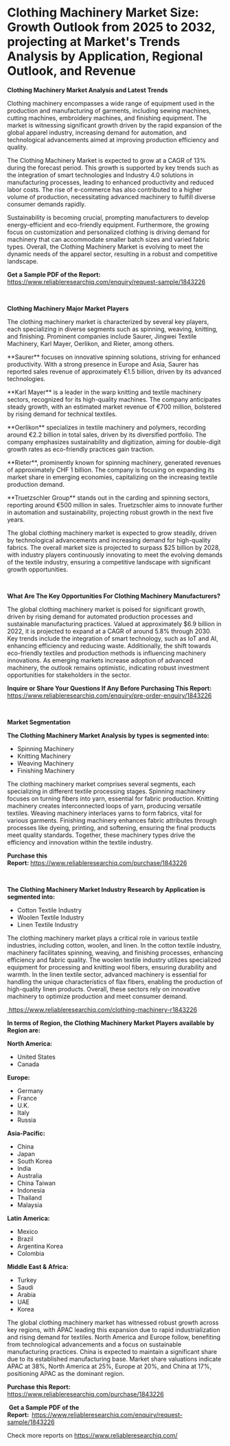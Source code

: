 <p><h1>Clothing Machinery Market Size: Growth Outlook from 2025 to 2032, projecting at Market's Trends Analysis by Application, Regional Outlook, and Revenue</h1></p><p><strong>Clothing Machinery Market Analysis and Latest Trends</strong></p>
<p><p>Clothing machinery encompasses a wide range of equipment used in the production and manufacturing of garments, including sewing machines, cutting machines, embroidery machines, and finishing equipment. The market is witnessing significant growth driven by the rapid expansion of the global apparel industry, increasing demand for automation, and technological advancements aimed at improving production efficiency and quality.</p><p>The Clothing Machinery Market is expected to grow at a CAGR of 13% during the forecast period. This growth is supported by key trends such as the integration of smart technologies and Industry 4.0 solutions in manufacturing processes, leading to enhanced productivity and reduced labor costs. The rise of e-commerce has also contributed to a higher volume of production, necessitating advanced machinery to fulfill diverse consumer demands rapidly.</p><p>Sustainability is becoming crucial, prompting manufacturers to develop energy-efficient and eco-friendly equipment. Furthermore, the growing focus on customization and personalized clothing is driving demand for machinery that can accommodate smaller batch sizes and varied fabric types. Overall, the Clothing Machinery Market is evolving to meet the dynamic needs of the apparel sector, resulting in a robust and competitive landscape.</p></p>
<p><strong>Get a Sample PDF of the Report:&nbsp;</strong> <a href="https://www.reliableresearchiq.com/enquiry/request-sample/1843226?utm_campaign=2792&utm_medium=2&utm_source=Github&utm_content=ia&utm_term=28022025&utm_id=clothing-machinery">https://www.reliableresearchiq.com/enquiry/request-sample/1843226</a></p>
<p>&nbsp;</p>
<p><strong>Clothing Machinery Major Market Players</strong></p>
<p><p>The clothing machinery market is characterized by several key players, each specializing in diverse segments such as spinning, weaving, knitting, and finishing. Prominent companies include Saurer, Jingwei Textile Machinery, Karl Mayer, Oerlikon, and Rieter, among others.</p><p>**Saurer** focuses on innovative spinning solutions, striving for enhanced productivity. With a strong presence in Europe and Asia, Saurer has reported sales revenue of approximately €1.5 billion, driven by its advanced technologies.</p><p>**Karl Mayer** is a leader in the warp knitting and textile machinery sectors, recognized for its high-quality machines. The company anticipates steady growth, with an estimated market revenue of €700 million, bolstered by rising demand for technical textiles.</p><p>**Oerlikon** specializes in textile machinery and polymers, recording around €2.2 billion in total sales, driven by its diversified portfolio. The company emphasizes sustainability and digitization, aiming for double-digit growth rates as eco-friendly practices gain traction.</p><p>**Rieter**, prominently known for spinning machinery, generated revenues of approximately CHF 1 billion. The company is focusing on expanding its market share in emerging economies, capitalizing on the increasing textile production demand.</p><p>**Truetzschler Group** stands out in the carding and spinning sectors, reporting around €500 million in sales. Truetzschler aims to innovate further in automation and sustainability, projecting robust growth in the next five years.</p><p>The global clothing machinery market is expected to grow steadily, driven by technological advancements and increasing demand for high-quality fabrics. The overall market size is projected to surpass $25 billion by 2028, with industry players continuously innovating to meet the evolving demands of the textile industry, ensuring a competitive landscape with significant growth opportunities.</p></p>
<p>&nbsp;</p>
<p><strong>What Are The Key Opportunities For Clothing Machinery Manufacturers?</strong></p>
<p><p>The global clothing machinery market is poised for significant growth, driven by rising demand for automated production processes and sustainable manufacturing practices. Valued at approximately $6.9 billion in 2022, it is projected to expand at a CAGR of around 5.8% through 2030. Key trends include the integration of smart technology, such as IoT and AI, enhancing efficiency and reducing waste. Additionally, the shift towards eco-friendly textiles and production methods is influencing machinery innovations. As emerging markets increase adoption of advanced machinery, the outlook remains optimistic, indicating robust investment opportunities for stakeholders in the sector.</p></p>
<p><strong>Inquire or Share Your Questions If Any Before Purchasing This Report:</strong> <a href="https://www.reliableresearchiq.com/enquiry/pre-order-enquiry/1843226?utm_campaign=2792&utm_medium=2&utm_source=Github&utm_content=ia&utm_term=28022025&utm_id=clothing-machinery">https://www.reliableresearchiq.com/enquiry/pre-order-enquiry/1843226</a></p>
<p>&nbsp;</p>
<p><strong>Market Segmentation</strong></p>
<p><strong>The Clothing Machinery Market Analysis by types is segmented into:</strong></p>
<p><ul><li>Spinning Machinery</li><li>Knitting Machinery</li><li>Weaving Machinery</li><li>Finishing Machinery</li></ul></p>
<p><p>The clothing machinery market comprises several segments, each specializing in different textile processing stages. Spinning machinery focuses on turning fibers into yarn, essential for fabric production. Knitting machinery creates interconnected loops of yarn, producing versatile textiles. Weaving machinery interlaces yarns to form fabrics, vital for various garments. Finishing machinery enhances fabric attributes through processes like dyeing, printing, and softening, ensuring the final products meet quality standards. Together, these machinery types drive the efficiency and innovation within the textile industry.</p></p>
<p><strong>Purchase this Report:&nbsp;</strong><a href="https://www.reliableresearchiq.com/purchase/1843226?utm_campaign=2792&utm_medium=2&utm_source=Github&utm_content=ia&utm_term=28022025&utm_id=clothing-machinery">https://www.reliableresearchiq.com/purchase/1843226</a></p>
<p>&nbsp;</p>
<p><strong>The Clothing Machinery Market Industry Research by Application is segmented into:</strong></p>
<p><ul><li>Cotton Textile Industry</li><li>Woolen Textile Industry</li><li>Linen Textile Industry</li></ul></p>
<p><p>The clothing machinery market plays a critical role in various textile industries, including cotton, woolen, and linen. In the cotton textile industry, machinery facilitates spinning, weaving, and finishing processes, enhancing efficiency and fabric quality. The woolen textile industry utilizes specialized equipment for processing and knitting wool fibers, ensuring durability and warmth. In the linen textile sector, advanced machinery is essential for handling the unique characteristics of flax fibers, enabling the production of high-quality linen products. Overall, these sectors rely on innovative machinery to optimize production and meet consumer demand.</p></p>
<p><a href="https://www.reliableresearchiq.com/clothing-machinery-r1843226?utm_campaign=2792&utm_medium=2&utm_source=Github&utm_content=ia&utm_term=28022025&utm_id=clothing-machinery">&nbsp;https://www.reliableresearchiq.com/clothing-machinery-r1843226</a></p>
<p><strong>In terms of Region, the Clothing Machinery Market Players available by Region are:</strong></p>
<p>
    <p> <strong> North America: </strong>
        <ul>
            <li>United States</li>
            <li>Canada</li>
        </ul>
        </p> 
    <p> <strong> Europe: </strong>
        <ul>
            <li>Germany</li>
            <li>France</li>
            <li>U.K.</li>
            <li>Italy</li>
            <li>Russia</li>
        </ul>
        </p> 
    <p> <strong> Asia-Pacific: </strong>
        <ul>
            <li>China</li>
            <li>Japan</li>
            <li>South Korea</li>
            <li>India</li>
            <li>Australia</li>
            <li>China Taiwan</li>
            <li>Indonesia</li>
            <li>Thailand</li>
            <li>Malaysia</li>
        </ul>
        </p> 
    <p> <strong> Latin America: </strong>
        <ul>
            <li>Mexico</li>
            <li>Brazil</li>
            <li>Argentina Korea</li>
            <li>Colombia</li>
        </ul>
        </p> 
    <p> <strong> Middle East & Africa: </strong>
        <ul>
            <li>Turkey</li>
            <li>Saudi</li>
            <li>Arabia</li>
            <li>UAE</li>
            <li>Korea</li>
        </ul>
    </p>
    </p>
<p><p>The global clothing machinery market has witnessed robust growth across key regions, with APAC leading this expansion due to rapid industrialization and rising demand for textiles. North America and Europe follow, benefiting from technological advancements and a focus on sustainable manufacturing practices. China is expected to maintain a significant share due to its established manufacturing base. Market share valuations indicate APAC at 38%, North America at 25%, Europe at 20%, and China at 17%, positioning APAC as the dominant region.</p></p>
<p><strong>Purchase this Report: </strong><a href="https://www.reliableresearchiq.com/purchase/1843226?utm_campaign=2792&utm_medium=2&utm_source=Github&utm_content=ia&utm_term=28022025&utm_id=clothing-machinery">https://www.reliableresearchiq.com/purchase/1843226</a></p>
<p>&nbsp;<strong>Get a Sample PDF of the Report:&nbsp;&nbsp;</strong><a href="https://www.reliableresearchiq.com/enquiry/request-sample/1843226?utm_campaign=2792&utm_medium=2&utm_source=Github&utm_content=ia&utm_term=28022025&utm_id=clothing-machinery">https://www.reliableresearchiq.com/enquiry/request-sample/1843226</a></p>
<p><strong></strong></p>
<p>Check more reports on <a href="https://www.reliableresearchiq.com/?utm_campaign=2792&utm_medium=2&utm_source=Github&utm_content=ia&utm_term=28022025&utm_id=clothing-machinery">https://www.reliableresearchiq.com/</a></p>